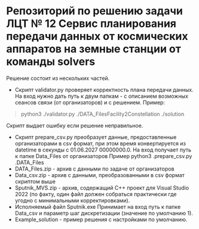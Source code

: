 # Репозиторий по решению задачи ЛЦТ № 12 Сервис планирования передачи данных от космических аппаратов на земные станции от команды solvers

Решение состоит из нескольких частей.
- Скрипт validator.py проверяет корректность плана передачи данных.
На вход нужно дать путь к двум папкам - с описанием возможных сеансов связи (от организаторов) и с решением.
Пример:
> python3 ./validator.py ./DATA_FilesFacility2Constellation ./solution

Скрипт выдает ошибку если решение неправильное.
- Скрипт prepare_csv.py преобразует данные, предоставленные организаторами в csv формат, при этом время конвертируется из datetime в секунды с 01.06.2027 00000000.0. На вход получает путь к папке Data_Files от организаторов
Пример python3 .prepare_csv.py .DATA_Files 
- DATA_Files.zip - архив с данными по задаче от организаторов
- Data_csv.zip - архив с данными, преобразованными в csv формат скриптом выше
- Sputnik_MVS.zip - архив, содержащий С++ проект для Visual Studio 2022 (по факту, один файл должен собраться практически где угодно с минимальными корректировками).
- Исполняемый файл Sputnik.exe
Принимает на вход путь к папке Data_csv и параметр шаг дискретизации (значение по умолчанию 1).
- Example_solution - пример решения с настройками по умолчанию.

